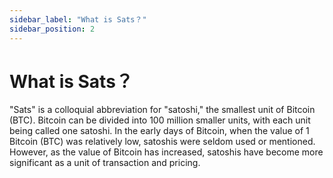 ```yaml
---
sidebar_label: "What is Sats？"
sidebar_position: 2
---
```

# What is Sats？
"Sats" is a colloquial abbreviation for "satoshi," the smallest unit of Bitcoin (BTC). Bitcoin can be divided into 100 million smaller units, with each unit being called one satoshi. In the early days of Bitcoin, when the value of 1 Bitcoin (BTC) was relatively low, satoshis were seldom used or mentioned. However, as the value of Bitcoin has increased, satoshis have become more significant as a unit of transaction and pricing.